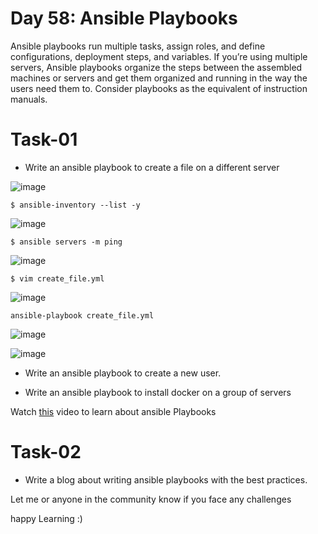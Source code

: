 # Day 58: Ansible Playbooks

Ansible playbooks run multiple tasks, assign roles, and define configurations, deployment steps, and variables. If you’re using multiple servers, Ansible playbooks organize the steps between the assembled machines or servers and get them organized and running in the way the users need them to. Consider playbooks as the equivalent of instruction manuals.

# Task-01

- Write an ansible playbook to create a file on a different server

![image](https://github.com/Chaitannyaa/90DaysOfDevOps/assets/117350787/e2f05c0b-a982-45b5-a065-685a0450dbf3)

`$ ansible-inventory --list -y`

![image](https://github.com/Chaitannyaa/90DaysOfDevOps/assets/117350787/3fdb4171-e0fd-4f97-88b5-38766df09244)

`$ ansible servers -m ping`

![image](https://github.com/Chaitannyaa/90DaysOfDevOps/assets/117350787/83da4329-3afa-4675-ae72-98a058941291)

`$ vim create_file.yml`

![image](https://github.com/Chaitannyaa/90DaysOfDevOps/assets/117350787/4c341c48-62c2-4413-b445-4c9528bdfb71)

`ansible-playbook create_file.yml`

![image](https://github.com/Chaitannyaa/90DaysOfDevOps/assets/117350787/04c0bb59-ff89-4666-84dc-4389b65fc88b)

![image](https://github.com/Chaitannyaa/90DaysOfDevOps/assets/117350787/0eb87090-b04d-4d0f-a916-20fa3625afec)

- Write an ansible playbook to create a new user.

- Write an ansible playbook to install docker on a group of servers

Watch [this](https://youtu.be/089mRKoJTzo) video to learn about ansible Playbooks

# Task-02

- Write a blog about writing ansible playbooks with the best practices.

Let me or anyone in the community know if you face any challenges

happy Learning :)
